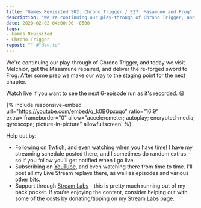```yaml
---
title: "Games Revisited S02: Chrono Trigger / E27: Masamune and Frog"
description: "We're continuing our play-through of Chrono Trigger, and today we visit Melchior, get the Masamune repaired, and deliver the re-forged sword to Frog. After some prep we make our way to the staging point for the next chapter."
date: 2020-02-02 04:00:00 -0500
tags:
- Games Revisited
- Chrono Trigger
repost: "" #"dev.to"
---
```


We're continuing our play-through of Chrono Trigger, and today we visit Melchior, get the Masamune repaired, and deliver the re-forged sword to Frog. After some prep we make our way to the staging point for the next chapter.

Watch live if you want to see the next 6-episode run as it's recorded. :smiley:
<!--more-->

{% include responsive-embed url="https://youtube.com/embed/q_k0BGpxuqo" ratio="16:9" extra='frameborder="0" allow="accelerometer; autoplay; encrypted-media; gyroscope; picture-in-picture" allowfullscreen' %}

Help out by:
 * Following on [Twtich](https://twitch.tv/AnonJr_Live), and even watching when you have time! I have my streaming schedule posted there, and I sometimes do random extras - so if you follow you'll get notified when I go live.
 * Subscribing on [YouTube](http://www.youtube.com/channel/UCXafqhKHbkSUIrq0LAuu0tw), and even watching there from time to time. I'll post all my Live Stream replays there, as well as episodes and various other bits.
 * Support through [Stream Labs](https://streamlabs.com/anonjr_live) - this is pretty much running out of my back pocket. If you're enjoying the content, consider helping out with some of the costs by donating/tipping on my Stream Labs page.